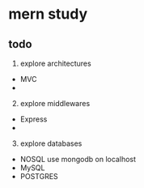 # mern study

## todo
1. explore architectures
- MVC
-
2. explore middlewares
- Express
-
3. explore databases
- NOSQL use mongodb on localhost
- MySQL
- POSTGRES

